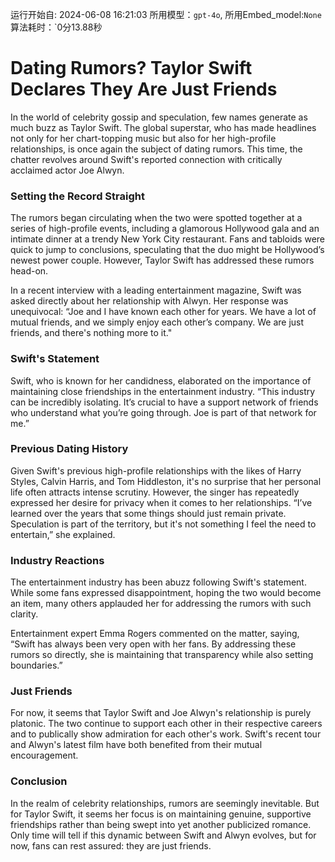 运行开始自: 2024-06-08 16:21:03
所用模型：`gpt-4o`, 所用Embed_model:`None`
算法耗时：`0分13.88秒
# Dating Rumors? Taylor Swift Declares They Are Just Friends

In the world of celebrity gossip and speculation, few names generate as much buzz as Taylor Swift. The global superstar, who has made headlines not only for her chart-topping music but also for her high-profile relationships, is once again the subject of dating rumors. This time, the chatter revolves around Swift's reported connection with critically acclaimed actor Joe Alwyn.

### Setting the Record Straight

The rumors began circulating when the two were spotted together at a series of high-profile events, including a glamorous Hollywood gala and an intimate dinner at a trendy New York City restaurant. Fans and tabloids were quick to jump to conclusions, speculating that the duo might be Hollywood’s newest power couple. However, Taylor Swift has addressed these rumors head-on.

In a recent interview with a leading entertainment magazine, Swift was asked directly about her relationship with Alwyn. Her response was unequivocal: “Joe and I have known each other for years. We have a lot of mutual friends, and we simply enjoy each other’s company. We are just friends, and there's nothing more to it."

### Swift's Statement

Swift, who is known for her candidness, elaborated on the importance of maintaining close friendships in the entertainment industry. “This industry can be incredibly isolating. It’s crucial to have a support network of friends who understand what you’re going through. Joe is part of that network for me.”

### Previous Dating History

Given Swift's previous high-profile relationships with the likes of Harry Styles, Calvin Harris, and Tom Hiddleston, it's no surprise that her personal life often attracts intense scrutiny. However, the singer has repeatedly expressed her desire for privacy when it comes to her relationships. “I’ve learned over the years that some things should just remain private. Speculation is part of the territory, but it's not something I feel the need to entertain,” she explained.

### Industry Reactions

The entertainment industry has been abuzz following Swift's statement. While some fans expressed disappointment, hoping the two would become an item, many others applauded her for addressing the rumors with such clarity.

Entertainment expert Emma Rogers commented on the matter, saying, “Swift has always been very open with her fans. By addressing these rumors so directly, she is maintaining that transparency while also setting boundaries.”

### Just Friends

For now, it seems that Taylor Swift and Joe Alwyn's relationship is purely platonic. The two continue to support each other in their respective careers and to publically show admiration for each other's work. Swift's recent tour and Alwyn's latest film have both benefited from their mutual encouragement.

### Conclusion

In the realm of celebrity relationships, rumors are seemingly inevitable. But for Taylor Swift, it seems her focus is on maintaining genuine, supportive friendships rather than being swept into yet another publicized romance. Only time will tell if this dynamic between Swift and Alwyn evolves, but for now, fans can rest assured: they are just friends.